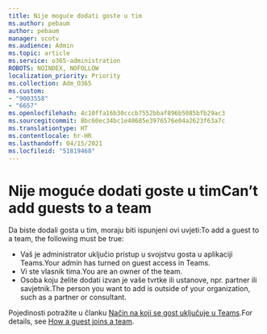 ```yaml
---
title: Nije moguće dodati goste u tim
ms.author: pebaum
author: pebaum
manager: scotv
ms.audience: Admin
ms.topic: article
ms.service: o365-administration
ROBOTS: NOINDEX, NOFOLLOW
localization_priority: Priority
ms.collection: Adm_O365
ms.custom:
- "9003558"
- "6657"
ms.openlocfilehash: 4c10ffa16b30cccb7552bbaf896b5085bfb29ac3
ms.sourcegitcommit: 8bc60ec34bc1e40685e3976576e04a2623f63a7c
ms.translationtype: HT
ms.contentlocale: hr-HR
ms.lasthandoff: 04/15/2021
ms.locfileid: "51819468"
---
```

# <a name="cant-add-guests-to-a-team"></a><span data-ttu-id="19f38-102">Nije moguće dodati goste u tim</span><span class="sxs-lookup"><span data-stu-id="19f38-102">Can’t add guests to a team</span></span>

<span data-ttu-id="19f38-103">Da biste dodali gosta u tim, moraju biti ispunjeni ovi uvjeti:</span><span class="sxs-lookup"><span data-stu-id="19f38-103">To add a guest to a team, the following must be true:</span></span>  

- <span data-ttu-id="19f38-104">Vaš je administrator uključio pristup u svojstvu gosta u aplikaciji Teams.</span><span class="sxs-lookup"><span data-stu-id="19f38-104">Your admin has turned on guest access in Teams.</span></span>
- <span data-ttu-id="19f38-105">Vi ste vlasnik tima.</span><span class="sxs-lookup"><span data-stu-id="19f38-105">You are an owner of the team.</span></span>
- <span data-ttu-id="19f38-106">Osoba koju želite dodati izvan je vaše tvrtke ili ustanove, npr. partner ili savjetnik.</span><span class="sxs-lookup"><span data-stu-id="19f38-106">The person you want to add is outside of your organization, such as a partner or consultant.</span></span>

<span data-ttu-id="19f38-107">Pojedinosti potražite u članku [Način na koji se gost uključuje u Teams](https://docs.microsoft.com/MicrosoftTeams/guest-joins).</span><span class="sxs-lookup"><span data-stu-id="19f38-107">For details, see  [How a guest joins a team](https://docs.microsoft.com/MicrosoftTeams/guest-joins).</span></span>